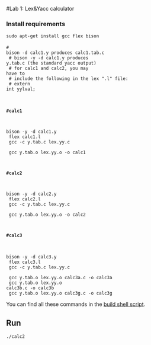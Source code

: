 #Lab 1: Lex&Yacc calculator
### Install requirements
<code>sudo apt-get install gcc flex bison</code>
<br><br>
<code>\# bison -d calc1.y produces calc1.tab.c<br>
\# bison -y -d calc1.y produces y.tab.c (the standard yacc output) <br>
\# for calc1 and calc2, you may have to <br>
\# include the following in the lex ".l" file: <br>
\#    extern int yylval;

#### \#calc1
bison -y -d calc1.y <br>
flex calc1.l <br>
gcc -c y.tab.c lex.yy.c <br>
gcc y.tab.o lex.yy.o -o calc1
#### \#calc2
bison -y -d calc2.y <br>
flex calc2.l <br>
gcc -c y.tab.c lex.yy.c <br>
gcc y.tab.o lex.yy.o -o calc2

#### \#calc3
bison -y -d calc3.y <br>
flex calc3.l <br>
gcc -c y.tab.c lex.yy.c <br>
gcc y.tab.o lex.yy.o calc3a.c -o calc3a <br>
gcc y.tab.o lex.yy.o calc3b.c -o calc3b<br>
gcc y.tab.o lex.yy.o calc3g.c -o calc3g
</code>

You can find all these commands in the [build shell script](build).
## Run
<code>./calc2</code>